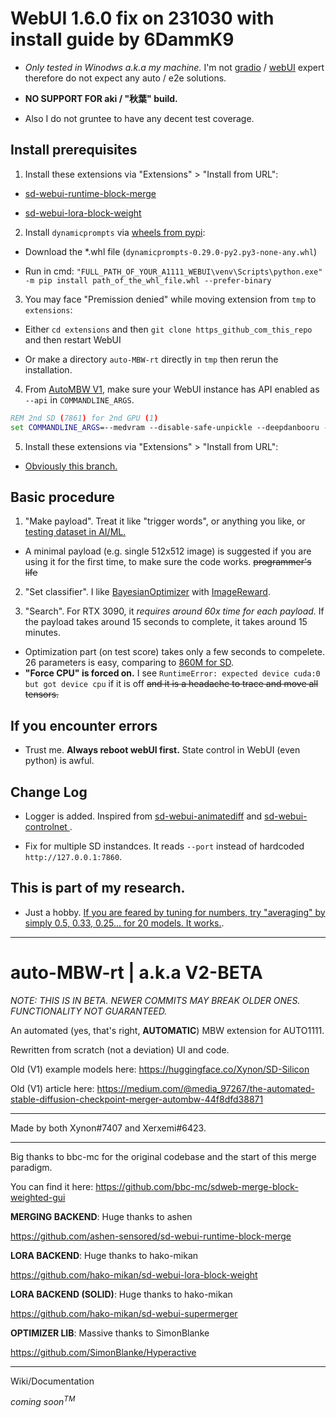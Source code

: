 # WebUI 1.6.0 fix on 231030 with install guide by 6DammK9

- *Only tested in Winodws a.k.a my machine.* I'm not [gradio](https://www.gradio.app/) / [webUI](https://github.com/AUTOMATIC1111/stable-diffusion-webui) expert therefore do not expect any auto / e2e solutions.

- **NO SUPPORT FOR aki / "秋葉" build.**

- Also I do not gruntee to have any decent test coverage.

## Install prerequisites

1. Install these extensions via "Extensions" > "Install from URL":

- [sd-webui-runtime-block-merge](https://github.com/Xynonners/sd-webui-runtime-block-merge)

- [sd-webui-lora-block-weight](https://github.com/hako-mikan/sd-webui-lora-block-weight)

2. Install `dynamicprompts` via [wheels from pypi](https://pypi.org/project/dynamicprompts/#files):

- Download the *.whl file (`dynamicprompts-0.29.0-py2.py3-none-any.whl`)

- Run in cmd: `"FULL_PATH_OF_YOUR_A1111_WEBUI\venv\Scripts\python.exe" -m pip install path_of_the_whl_file.whl --prefer-binary`

3. You may face "Premission denied" while moving extension from `tmp` to `extensions`: 

- Either `cd extensions` and then `git clone https_github_com_this_repo` and then restart WebUI 

- Or make a directory `auto-MBW-rt` directly in `tmp` then rerun the installation.

4. From [AutoMBW V1](https://github.com/Xerxemi/sdweb-auto-MBW), make sure your WebUI instance has API enabled as `--api` in `COMMANDLINE_ARGS`.

```bat
REM 2nd SD (7861) for 2nd GPU (1)
set COMMANDLINE_ARGS=--medvram --disable-safe-unpickle --deepdanbooru --xformers --no-half-vae --api --port=7861 --device-id=1
```

5. Install these extensions via "Extensions" > "Install from URL":

- [Obviously this branch.](https://github.com/6DammK9/auto-MBW-rt/tree/webui-160-update)

## Basic procedure

1. "Make payload". Treat it like "trigger words", or anything you like, or [testing dataset in AI/ML.](https://en.wikipedia.org/wiki/Training,_validation,_and_test_data_sets)

- A minimal payload (e.g. single 512x512 image) is suggested if you are using it for the first time, to make sure the code works. ~~programmer's life~~

2. "Set classifier". I like [BayesianOptimizer](https://nbviewer.org/github/SimonBlanke/hyperactive-tutorial/blob/main/notebooks/hyperactive_tutorial.ipynb) with [ImageReward](https://github.com/THUDM/ImageReward). 

3. "Search". For RTX 3090, it *requires around 60x time for each payload.* If the payload takes around 15 seconds to complete, it takes around 15 minutes. 
- Optimization part (on test score) takes only a few seconds to compelete. 26 parameters is easy, comparing to [860M for SD](https://huggingface.co/docs/diffusers/v0.5.1/en/api/pipelines/stable_diffusion). 
- **"Force CPU" is forced on.** I see `RuntimeError: expected device cuda:0 but got device cpu` if it is off ~~and it is a headache to trace and move all tensors.~~

## If you encounter errors

- Trust me. **Always reboot webUI first.** State control in WebUI (even python) is awful.

## Change Log

- Logger is added. Inspired from [sd-webui-animatediff](https://github.com/continue-revolution/sd-webui-animatediff) and [sd-webui-controlnet
](https://github.com/Mikubill/sd-webui-controlnet).

- Fix for multiple SD instandces. It reads `--port` instead of hardcoded `http://127.0.0.1:7860`.

## This is part of my research.

- Just a hobby. [If you are feared by tuning for numbers, try "averaging" by simply 0.5, 0.33, 0.25... for 20 models. It works.](https://github.com/6DammK9/nai-anime-pure-negative-prompt/tree/main/ch05).

----

# auto-MBW-rt | a.k.a V2-BETA
*NOTE: THIS IS IN BETA. NEWER COMMITS MAY BREAK OLDER ONES. FUNCTIONALITY NOT GUARANTEED.*

An automated (yes, that's right, **AUTOMATIC**) MBW extension for AUTO1111.

Rewritten from scratch (not a deviation) UI and code.

Old (V1) example models here: https://huggingface.co/Xynon/SD-Silicon

Old (V1) article here: https://medium.com/@media_97267/the-automated-stable-diffusion-checkpoint-merger-autombw-44f8dfd38871

----

Made by both Xynon#7407 and Xerxemi#6423.

----

Big thanks to bbc-mc for the original codebase and the start of this merge paradigm. 

You can find it here: https://github.com/bbc-mc/sdweb-merge-block-weighted-gui

**MERGING BACKEND**: Huge thanks to ashen

https://github.com/ashen-sensored/sd-webui-runtime-block-merge

**LORA BACKEND**: Huge thanks to hako-mikan

https://github.com/hako-mikan/sd-webui-lora-block-weight

**LORA BACKEND (SOLID)**: Huge thanks to hako-mikan

https://github.com/hako-mikan/sd-webui-supermerger

**OPTIMIZER LIB**: Massive thanks to SimonBlanke

https://github.com/SimonBlanke/Hyperactive

----

Wiki/Documentation

*coming soon<sup>TM</sup>*
